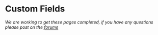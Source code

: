 # Custom Fields

*We are working to get these pages completed, if you have any questions please post on the [forums](http://forums.anchorcms.com/)*